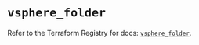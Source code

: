 # `vsphere_folder`

Refer to the Terraform Registry for docs: [`vsphere_folder`](https://registry.terraform.io/providers/hashicorp/vsphere/2.11.1/docs/resources/folder).
